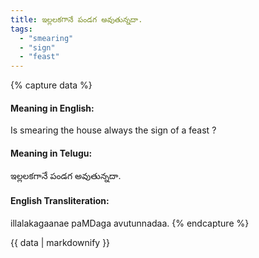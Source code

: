 ```yaml
---
title: ఇల్లలకగానే పండగ అవుతున్నదా.
tags:
  - "smearing"
  - "sign"
  - "feast"
---
```


{% capture data %}
#### Meaning in English:
Is smearing the house always the sign of a feast ?

#### Meaning in Telugu:
ఇల్లలకగానే పండగ అవుతున్నదా.

#### English Transliteration:
illalakagaanae paMDaga avutunnadaa.
{% endcapture %}

<div class="notice">{{ data | markdownify }}</div>

